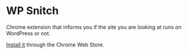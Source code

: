 # WP Snitch

Chrome extension that informs you if the site you are looking at runs on WordPress or not. 

[Install it](https://chrome.google.com/webstore/detail/wp-snitch/olgmkofgomilobcdhajbidkajnpnfine) through the Chrome Web Store.


